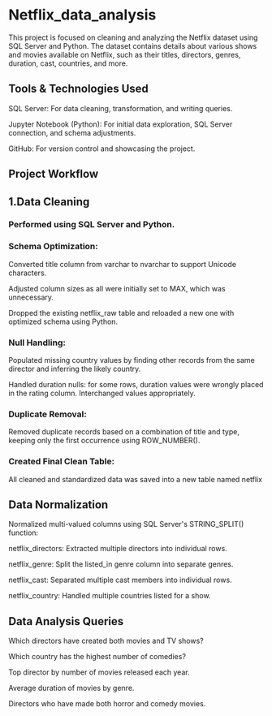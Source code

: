 # Netflix_data_analysis
This project is focused on cleaning and analyzing the Netflix dataset using SQL Server and Python. The dataset contains details about various shows and movies available on Netflix, such as their titles, directors, genres, duration, cast, countries, and more.

## Tools & Technologies Used
SQL Server: For data cleaning, transformation, and writing queries.

Jupyter Notebook (Python): For initial data exploration, SQL Server connection, and schema adjustments.

GitHub: For version control and showcasing the project.

## Project Workflow
## 1.Data Cleaning

### Performed using SQL Server and Python.

### Schema Optimization:

Converted title column from varchar to nvarchar to support Unicode characters.

Adjusted column sizes as all were initially set to MAX, which was unnecessary.

Dropped the existing netflix_raw table and reloaded a new one with optimized schema using Python.

### Null Handling:

Populated missing country values by finding other records from the same director and inferring the likely country.

Handled duration nulls: for some rows, duration values were wrongly placed in the rating column. Interchanged values appropriately.

### Duplicate Removal:

Removed duplicate records based on a combination of title and type, keeping only the first occurrence using ROW_NUMBER().

### Created Final Clean Table:

All cleaned and standardized data was saved into a new table named netflix

## Data Normalization
Normalized multi-valued columns using SQL Server's STRING_SPLIT() function:

netflix_directors: Extracted multiple directors into individual rows.

netflix_genre: Split the listed_in genre column into separate genres.

netflix_cast: Separated multiple cast members into individual rows.

netflix_country: Handled multiple countries listed for a show.

## Data Analysis Queries
Which directors have created both movies and TV shows?

Which country has the highest number of comedies?

Top director by number of movies released each year.

Average duration of movies by genre.

Directors who have made both horror and comedy movies.

